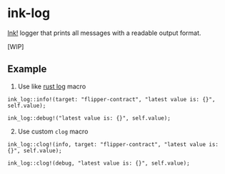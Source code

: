 # ink-log 
[Ink!](https://github.com/paritytech/ink) logger that prints all messages with a readable output format.

[WIP]

## Example

1. Use like [rust log](https://github.com/rust-lang/log) macro
```
ink_log::info!(target: "flipper-contract", "latest value is: {}", self.value);

ink_log::debug!("latest value is: {}", self.value);
```

2. Use custom `clog` macro
```
ink_log::clog!(info, target: "flipper-contract", "latest value is: {}", self.value);

ink_log::clog!(debug, "latest value is: {}", self.value);
```
